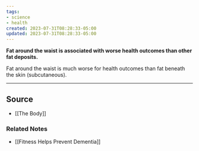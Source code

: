 ```yaml
---
tags:
- science
- health
created: 2023-07-31T08:28:33-05:00
updated: 2023-07-31T08:28:33-05:00
---
```

**Fat around the waist is associated with worse health outcomes than other fat deposits.**

Fat around the waist is much worse for health outcomes than fat beneath the skin (subcutaneous). 

---

## Source
- [[The Body]]

### Related Notes
- [[Fitness Helps Prevent Dementia]]